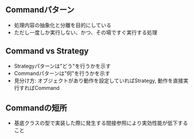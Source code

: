 ## Commandパターン
- 処理内容の抽象化と分離を目的にしている
- ただし一度しか実行しない、かつ、その場ですぐ実行する処理

## Command vs Strategy
- Strategyパターンは"どう"を行うかを示す
- Commandパターンは"何"を行うかを示す
- 見分け方: オブジェクトがあり動作を設定していればStrategy, 動作を直接実行すればCommand

## Commandの短所
- 基底クラスの型で実装した際に発生する間接参照により実効性能が低下すること
